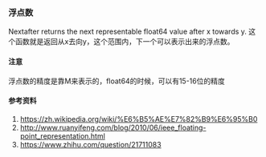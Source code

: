### 浮点数
Nextafter returns the next representable float64 value after x towards y.
这个函数就是返回从x去向y，这个范围内，下一个可以表示出来的浮点数。

#### 注意
浮点数的精度是靠M来表示的，float64的时候，可以有15-16位的精度

#### 参考资料
1. https://zh.wikipedia.org/wiki/%E6%B5%AE%E7%82%B9%E6%95%B0
2. http://www.ruanyifeng.com/blog/2010/06/ieee_floating-point_representation.html
3. https://www.zhihu.com/question/21711083